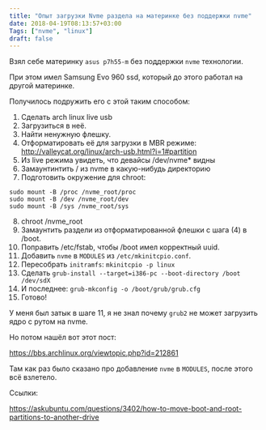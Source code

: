 ```yaml
---
title: "Опыт загрузки Nvme раздела на материнке без поддержки nvme"
date: 2018-04-19T08:13:57+03:00
Tags: ["nvme", "linux"]
draft: false
---
```


Взял себе материнку `asus p7h55-m` без поддержки `nvme` технологии.

При этом имел Samsung Evo 960 ssd, который до этого работал на другой материнке.

Получилось подружить его с этой таким способом:

1. Сделать arch linux live usb
2. Загрузиться в неё.
3. Найти ненужную флешку.
4. Отформатировать её для загрузки в MBR режиме: http://valleycat.org/linux/arch-usb.html?i=1#partition
5. Из live режима увидеть, что девайсы /dev/nvme* видны
6. Замаунтинтить / из nvme в какую-нибудь директорию
7. Подготовить окружение для chroot:

```
sudo mount -B /proc /nvme_root/proc
sudo mount -B /dev /nvme_root/dev
sudo mount -B /sys /nvme_root/sys
```

8. chroot /nvme_root
9. Замаунтить раздели из отформатированной флешки с шага (4) в /boot.
10. Поправить /etc/fstab, чтобы /boot имел корректный uuid.
11. Добавить `nvme` в `MODULES` из `/etc/mkinitcpio.conf`.
12. Пересобрать `initramfs`: `mkinitcpio -p linux`
13. Сделать `grub-install --target=i386-pc --boot-directory /boot /dev/sdX`
14. И последнее: `grub-mkconfig -o /boot/grub/grub.cfg`
15. Готово!

У меня был затык в шаге 11, я не знал почему `grub2` не может загрузить ядро с рутом на nvme.

Но потом нашёл вот этот пост:

https://bbs.archlinux.org/viewtopic.php?id=212861

Там как раз было сказано про добавление `nvme` в `MODULES`, после этого всё взлетело.


Ссылки:

https://askubuntu.com/questions/3402/how-to-move-boot-and-root-partitions-to-another-drive



